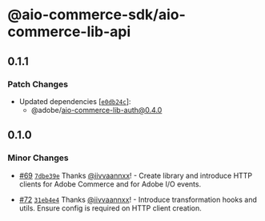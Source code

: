 # @aio-commerce-sdk/aio-commerce-lib-api

## 0.1.1

### Patch Changes

- Updated dependencies [[`e0db24c`](https://github.com/adobe/aio-commerce-sdk/commit/e0db24c04aed9a6df72e80d5395aa41374570b6a)]:
  - @adobe/aio-commerce-lib-auth@0.4.0

## 0.1.0

### Minor Changes

- [#69](https://github.com/adobe/aio-commerce-sdk/pull/69) [`7dbe39e`](https://github.com/adobe/aio-commerce-sdk/commit/7dbe39eabc01159724db12a6f854c18970ab1e79) Thanks [@iivvaannxx](https://github.com/iivvaannxx)! - Create library and introduce HTTP clients for Adobe Commerce and for Adobe I/O events.

- [#72](https://github.com/adobe/aio-commerce-sdk/pull/72) [`31eb4e4`](https://github.com/adobe/aio-commerce-sdk/commit/31eb4e403f30b593aafff57dc268bf9e6cf49f3e) Thanks [@iivvaannxx](https://github.com/iivvaannxx)! - Introduce transformation hooks and utils. Ensure config is required on HTTP client creation.
